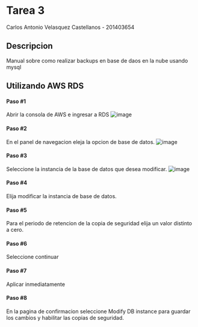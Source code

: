 # Tarea 3
Carlos Antonio Velasquez Castellanos - 201403654

## Descripcion
Manual sobre como realizar backups en base de daos en la nube usando mysql

## Utilizando AWS RDS

#### Paso #1 
Abrir la consola de AWS e ingresar a RDS
![image](https://github.com/CarlosV951/tarea3_201403654/assets/57165427/e22e5ec8-0337-4111-99bd-245bba6bf8cc)


#### Paso #2
En el panel de navegacion eleja la opcion de base de datos.
![image](https://github.com/CarlosV951/tarea3_201403654/assets/57165427/57d87639-c344-4dba-8021-e5429a2a9285)

#### Paso #3
Seleccione la instancia de la base de datos que desea modificar.
![image](https://github.com/CarlosV951/tarea3_201403654/assets/57165427/145e21ee-fc36-4b7a-9891-ad4f5bfe79ed)

#### Paso #4
Elija modificar la instancia de base de datos.

#### Paso #5
Para el periodo de retencion de la copia de seguridad elija un valor distinto a cero.

#### Paso #6
Seleccione continuar

#### Paso #7
Aplicar inmediatamente

#### Paso #8
En la pagina de confirmacion seleccione Modify DB instance para guardar los cambios y habilitar las copias de seguridad.

